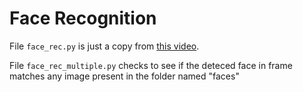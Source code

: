 # Face Recognition 

File ```face_rec.py``` is just a copy from [this video](https://www.youtube.com/watch?v=5moAA31iTmM&t=665s).

File ```face_rec_multiple.py``` checks to see if the deteced face in frame matches any image present in the folder named "faces"